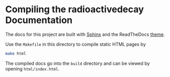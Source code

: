 # Compiling the radioactivedecay Documentation

The docs for this project are built with [Sphinx](http://www.sphinx-doc.org/en/master/) and the 
ReadTheDocs [theme](https://sphinx-rtd-theme.readthedocs.io/en/stable/).

Use the `Makefile` in this directory to compile static HTML pages by

```bash
make html
```

The compiled docs go into the `build` directory and can be viewed by opening `html/index.html`. 
